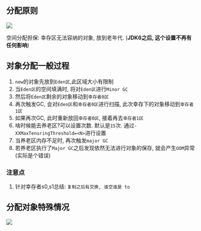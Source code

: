 ## 分配原则
![](https://youpaiyun.zongqilive.cn/image/20200522191442.png)

空间分配担保:  幸存区无法容纳的对象, 放到老年代. (**JDK6之后, 这个设置不再有任何影响**)


## 对象分配一般过程

1. `new`的对象先放到`Eden区`,此区域大小有限制
2. 当`Eden区`的空间填满时, 将对`Eden区`进行`Minor GC`
3. 然后将`Eden区`剩余的对象移动到`幸存者0区`
4. 再次触发GC, 会对`Eden区`和`幸存者0区`进行扫描, 此次幸存下的对象移动到`幸存者1区`
5. 如果再次GC, 此时重新放回`幸存者0区`, 接着再去`幸存者1区`
6. 啥时候能去养老区?可以设置次数. 默认是`15`次. 通过`-XXMaxTenuringThreshold=<N>`进行设置
7. 当养老区内存不足时, 再次触发`major GC`
8. 若养老区执行了`Major GC`之后发现依然无法进行对象的保存, 就会产生`OOM`异常(实际是个错误)

### 注意点
1. 针对幸存者s0,s1总结: `复制之后有交换, 谁空谁是 to`

## 分配对象特殊情况
![](https://youpaiyun.zongqilive.cn/image/20200522164037.png)

